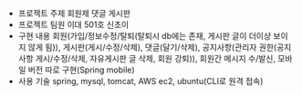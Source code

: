 - 프로젝트 주제
    회원제 댓글 게시판
- 프로젝트 팀원
    이대 501호 신초이 
- 구현 내용
    회원(가입/정보수정/탈퇴(탈퇴시 db에는 존재, 게시판 글이 더이상 보이지 않게 됨)), 게시판(게시/수정/삭제), 댓글(달기/삭제), 
    공지사항(관리자 권한(공지사항 게시/수정/삭제, 자유게시판 글 삭제, 회원 강퇴)), 회원간 메시지 수/발신, 모바일 버전 따로 구현(Spring mobile)
- 사용 기술
    spring, mysql, tomcat, AWS ec2, ubuntu(CLI로 원격 접속)